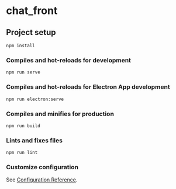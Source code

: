 # chat_front

## Project setup
```
npm install
```

### Compiles and hot-reloads for development
```
npm run serve
```

### Compiles and hot-reloads for Electron App development
```
npm run electron:serve
```

### Compiles and minifies for production
```
npm run build
```

### Lints and fixes files
```
npm run lint
```

### Customize configuration
See [Configuration Reference](https://cli.vuejs.org/config/).
